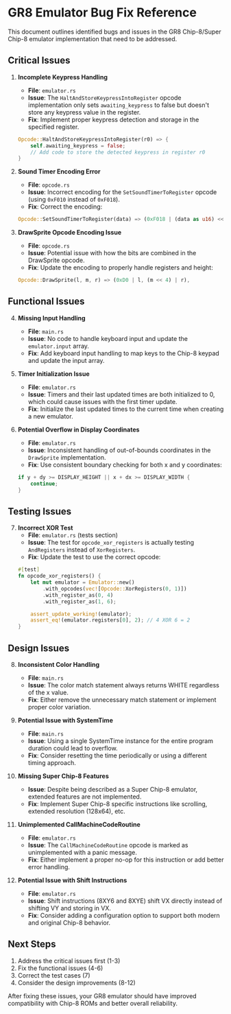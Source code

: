 # GR8 Emulator Bug Fix Reference

This document outlines identified bugs and issues in the GR8 Chip-8/Super Chip-8 emulator implementation that need to be addressed.

## Critical Issues

1. **Incomplete Keypress Handling**
   - **File**: `emulator.rs`
   - **Issue**: The `HaltAndStoreKeypressIntoRegister` opcode implementation only sets `awaiting_keypress` to false but doesn't store any keypress value in the register.
   - **Fix**: Implement proper keypress detection and storage in the specified register.
   ```rust
   Opcode::HaltAndStoreKeypressIntoRegister(r0) => {
       self.awaiting_keypress = false;
       // Add code to store the detected keypress in register r0
   }
   ```

2. **Sound Timer Encoding Error**
   - **File**: `opcode.rs`
   - **Issue**: Incorrect encoding for the `SetSoundTimerToRegister` opcode (using `0xF010` instead of `0xF018`).
   - **Fix**: Correct the encoding:
   ```rust
   Opcode::SetSoundTimerToRegister(data) => (0xF018 | (data as u16) << 8).to_bits(),
   ```

3. **DrawSprite Opcode Encoding Issue**
   - **File**: `opcode.rs`
   - **Issue**: Potential issue with how the bits are combined in the DrawSprite opcode.
   - **Fix**: Update the encoding to properly handle registers and height:
   ```rust
   Opcode::DrawSprite(l, m, r) => (0xD0 | l, (m << 4) | r),
   ```

## Functional Issues

4. **Missing Input Handling**
   - **File**: `main.rs`
   - **Issue**: No code to handle keyboard input and update the `emulator.input` array.
   - **Fix**: Add keyboard input handling to map keys to the Chip-8 keypad and update the input array.

5. **Timer Initialization Issue**
   - **File**: `emulator.rs`
   - **Issue**: Timers and their last updated times are both initialized to 0, which could cause issues with the first timer update.
   - **Fix**: Initialize the last updated times to the current time when creating a new emulator.

6. **Potential Overflow in Display Coordinates**
   - **File**: `emulator.rs`
   - **Issue**: Inconsistent handling of out-of-bounds coordinates in the `DrawSprite` implementation.
   - **Fix**: Use consistent boundary checking for both x and y coordinates:
   ```rust
   if y + dy >= DISPLAY_HEIGHT || x + dx >= DISPLAY_WIDTH {
       continue;
   }
   ```

## Testing Issues

7. **Incorrect XOR Test**
   - **File**: `emulator.rs` (tests section)
   - **Issue**: The test for `opcode_xor_registers` is actually testing `AndRegisters` instead of `XorRegisters`.
   - **Fix**: Update the test to use the correct opcode:
   ```rust
   #[test]
   fn opcode_xor_registers() {
       let mut emulator = Emulator::new()
           .with_opcodes(vec![Opcode::XorRegisters(0, 1)])
           .with_register_as(0, 4)
           .with_register_as(1, 6);

       assert_update_working!(emulator);
       assert_eq!(emulator.registers[0], 2); // 4 XOR 6 = 2
   }
   ```

## Design Issues

8. **Inconsistent Color Handling**
   - **File**: `main.rs`
   - **Issue**: The color match statement always returns WHITE regardless of the x value.
   - **Fix**: Either remove the unnecessary match statement or implement proper color variation.

9. **Potential Issue with SystemTime**
   - **File**: `main.rs`
   - **Issue**: Using a single SystemTime instance for the entire program duration could lead to overflow.
   - **Fix**: Consider resetting the time periodically or using a different timing approach.

10. **Missing Super Chip-8 Features**
    - **Issue**: Despite being described as a Super Chip-8 emulator, extended features are not implemented.
    - **Fix**: Implement Super Chip-8 specific instructions like scrolling, extended resolution (128x64), etc.

11. **Unimplemented CallMachineCodeRoutine**
    - **File**: `emulator.rs`
    - **Issue**: The `CallMachineCodeRoutine` opcode is marked as unimplemented with a panic message.
    - **Fix**: Either implement a proper no-op for this instruction or add better error handling.

12. **Potential Issue with Shift Instructions**
    - **File**: `emulator.rs`
    - **Issue**: Shift instructions (8XY6 and 8XYE) shift VX directly instead of shifting VY and storing in VX.
    - **Fix**: Consider adding a configuration option to support both modern and original Chip-8 behavior.

## Next Steps

1. Address the critical issues first (1-3)
2. Fix the functional issues (4-6)
3. Correct the test cases (7)
4. Consider the design improvements (8-12)

After fixing these issues, your GR8 emulator should have improved compatibility with Chip-8 ROMs and better overall reliability.
